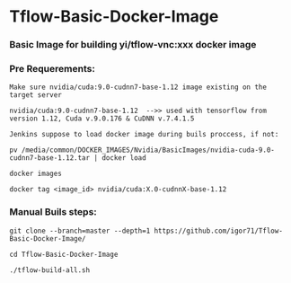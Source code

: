 # Tflow-Basic-Docker-Image
### Basic Image for building yi/tflow-vnc:xxx docker image

### Pre Requerements:
```
Make sure nvidia/cuda:9.0-cudnn7-base-1.12 image existing on the target server

nvidia/cuda:9.0-cudnn7-base-1.12  -->> used with tensorflow from version 1.12, Cuda v.9.0.176 & CuDNN v.7.4.1.5

Jenkins suppose to load docker image during buils proccess, if not:

pv /media/common/DOCKER_IMAGES/Nvidia/BasicImages/nvidia-cuda-9.0-cudnn7-base-1.12.tar | docker load

docker images

docker tag <image_id> nvidia/cuda:X.0-cudnnX-base-1.12
```

### Manual Buils steps:
```
git clone --branch=master --depth=1 https://github.com/igor71/Tflow-Basic-Docker-Image/

cd Tflow-Basic-Docker-Image

./tflow-build-all.sh
```
